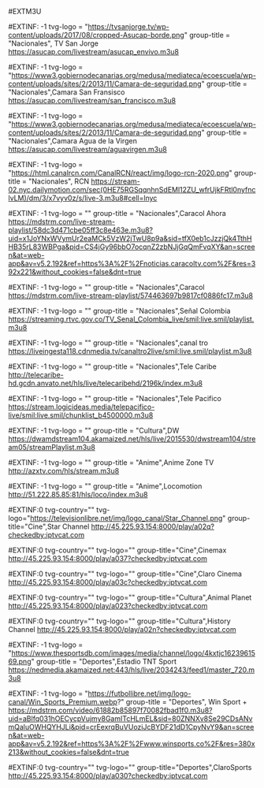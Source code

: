 #EXTM3U

#EXTINF: -1 tvg-logo = "https://tvsanjorge.tv/wp-content/uploads/2017/08/cropped-Asucap-borde.png" group-title = "Nacionales", TV San Jorge
https://asucap.com/livestream/asucap_envivo.m3u8

#EXTINF: -1 tvg-logo = "https://www3.gobiernodecanarias.org/medusa/mediateca/ecoescuela/wp-content/uploads/sites/2/2013/11/Camara-de-seguridad.png" group-title = "Nacionales",Camara San Fransisco
https://asucap.com/livestream/san_francisco.m3u8

#EXTINF: -1 tvg-logo = "https://www3.gobiernodecanarias.org/medusa/mediateca/ecoescuela/wp-content/uploads/sites/2/2013/11/Camara-de-seguridad.png" group-title = "Nacionales",Camara Agua de la Virgen
https://asucap.com/livestream/aguavirgen.m3u8



 #EXTINF: -1 tvg-logo = "https://html.canalrcn.com/CanalRCN/react/img/logo-rcn-2020.png" group-title = "Nacionales", RCN
https://stream-02.nyc.dailymotion.com/sec(0HE75RGSqqnhnSdEMl12ZU_wfrUjkFRtl0nyfnclvLM)/dm/3/x7vyv0z/s/live-3.m3u8#cell=lnyc

#EXTINF: -1 tvg-logo = "" group-title = "Nacionales",Caracol Ahora
https://mdstrm.com/live-stream-playlist/58dc3d471cbe05ff3c8e463e.m3u8?uid=x1JoYNxWVymUr2eaMCk5VzW2jTwU8p9a&sid=tfX0eb1cJzzjQk4TthHHB35rL83WBPga&pid=CS4jGy96bbO7ocqnZ2zbNJjGqQmFvqXY&an=screen&at=web-app&av=v5.2.192&ref=https%3A%2F%2Fnoticias.caracoltv.com%2F&res=392x221&without_cookies=false&dnt=true

#EXTINF: -1 tvg-logo = "" group-title = "Nacionales",Caracol
https://mdstrm.com/live-stream-playlist/574463697b9817cf0886fc17.m3u8

#EXTINF: -1 tvg-logo = "" group-title = "Nacionales",Señal Colombia
https://streaming.rtvc.gov.co/TV_Senal_Colombia_live/smil:live.smil/playlist.m3u8

#EXTINF: -1 tvg-logo = "" group-title = "Nacionales",canal tro 
https://liveingesta118.cdnmedia.tv/canaltro2live/smil:live.smil/playlist.m3u8

#EXTINF: -1 tvg-logo = "" group-title = "Nacionales",Tele Caribe
http://telecaribe-hd.gcdn.anvato.net/hls/live/telecaribehd/2196k/index.m3u8



#EXTINF: -1 tvg-logo = "" group-title = "Nacionales",Tele Pacifico 
https://stream.logicideas.media/telepacifico-live/smil:live.smil/chunklist_b4500000.m3u8

#EXTINF: -1 tvg-logo = "" group-title = "Cultura",DW
https://dwamdstream104.akamaized.net/hls/live/2015530/dwstream104/stream05/streamPlaylist.m3u8



#EXTINF: -1 tvg-logo = "" group-title = "Anime",Anime Zone TV
http://azxtv.com/hls/stream.m3u8

#EXTINF: -1 tvg-logo = "" group-title = "Anime",Locomotion
http://51.222.85.85:81/hls/loco/index.m3u8



#EXTINF:0 tvg-country="" tvg-logo="https://televisionlibre.net/img/logo_canal/Star_Channel.png" group-title="Cine",Star Channel
http://45.225.93.154:8000/play/a02q?checkedby:iptvcat.com

#EXTINF:0 tvg-country="" tvg-logo="" group-title="Cine",Cinemax
http://45.225.93.154:8000/play/a037?checkedby:iptvcat.com



#EXTINF:0 tvg-country="" tvg-logo="" group-title="Cine",Claro Cinema
http://45.225.93.154:8000/play/a03c?checkedby:iptvcat.com





#EXTINF:0 tvg-country="" tvg-logo="" group-title="Cultura",Animal Planet
http://45.225.93.154:8000/play/a023?checkedby:iptvcat.com

#EXTINF:0 tvg-country="" tvg-logo="" group-title="Cultura",History Channel
http://45.225.93.154:8000/play/a02n?checkedby:iptvcat.com

#EXTINF: -1 tvg-logo = "https://www.thesportsdb.com/images/media/channel/logo/4kxtjc1623961569.png" group-title = "Deportes",Estadio TNT Sport
https://nedmedia.akamaized.net:443/hls/live/2034243/feed1/master_720.m3u8

#EXTINF: -1 tvg-logo = "https://futbollibre.net/img/logo-canal/Win_Sports_Premium.webp?" group-title = "Deportes", Win Sport +
https://mdstrm.com/video/61882b85897f70082fbad1f0.m3u8?uid=aBlfq031hOECycpVujmy8GamITcHLmEL&sid=80ZNNXv8Se29CDsANvmQaluOWHQYHJLi&pid=crEexrqBuVUoziJcBYDF21dD1CpyNvY9&an=screen&at=web-app&av=v5.2.192&ref=https%3A%2F%2Fwww.winsports.co%2F&res=380x213&without_cookies=false&dnt=true



#EXTINF:0 tvg-country="" tvg-logo="" group-title="Deportes",ClaroSports
http://45.225.93.154:8000/play/a030?checkedby:iptvcat.com

